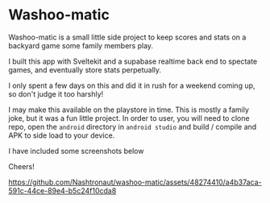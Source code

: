 # Washoo-matic

Washoo-matic is a small little side project to keep scores and stats on a backyard game some family members play. 

I built this app with Sveltekit and a supabase realtime back end to spectate games, and eventually store stats perpetually. 

I only spent a few days on this and did it in rush for a weekend coming up, so don't judge it too harshly!

I may make this available on the playstore in time. This is mostly a family joke, but it was a fun little project. In order to user, 
you will need to clone repo, open the `android` directory in `android studio` and build / compile and APK to side load to your device.

I have included some screenshots below

Cheers!


https://github.com/Nashtronaut/washoo-matic/assets/48274410/a4b37aca-591c-44ce-89e4-b5c24f10cda8

